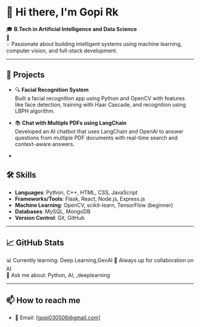 # 👋 Hi there, I'm Gopi Rk

🎓 **B.Tech in Artificial Intelligence and Data Science**  
📍  
💡 Passionate about building intelligent systems using machine learning, computer vision, and full-stack development.

---

## 🚀 Projects

- 🔍 **Facial Recognition System**  
  Built a facial recognition app using Python and OpenCV with features like face detection, training with Haar Cascade, and recognition using LBPH algorithm.

- 📚 **Chat with Multiple PDFs using LangChain**  
  Developed an AI chatbot that uses LangChain and OpenAI to answer questions from multiple PDF documents with real-time search and context-aware answers.

-
## 🛠️ Skills

- **Languages**: Python, C++, HTML, CSS, JavaScript  
- **Frameworks/Tools**: Flask, React, Node.js, Express.js  
- **Machine Learning**: OpenCV, scikit-learn, TensorFlow (beginner)  
- **Databases**: MySQL, MongoDB  
- **Version Control**: Git, GitHub

---

## 📈 GitHub Stats

📊 Currently learning: Deep Learning,GenAI
🔗 Always up for collaboration on AI   
💬 Ask me about: Python, AI, ,deeplearning

---

## 📫 How to reach me

- 📧 Email: [gopi030506@gmail.com] 

